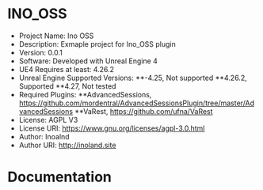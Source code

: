 # INO_OSS
 * Project Name: Ino OSS
 * Description: Exmaple project for Ino_OSS plugin
 * Version: 0.0.1
 * Software: Developed with Unreal Engine 4
 * UE4 Requires at least: 4.26.2
 * Unreal Engine Supported Versions:
										**-4.25, 	Not supported
										**4.26.2, Supported
										**4.27, 	Not tested
 * Required Plugins: 
						**AdvancedSessions, https://github.com/mordentral/AdvancedSessionsPlugin/tree/master/AdvancedSessions
						**VaRest, https://github.com/ufna/VaRest
 * License: AGPL V3
 * License URI: https://www.gnu.org/licenses/agpl-3.0.html
 * Author: Inoalnd
 * Author URI: http://inoland.site
 
 # Documentation